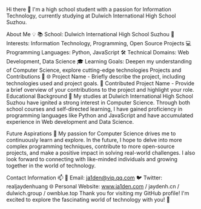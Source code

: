 Hi there 👋
I'm a high school student with a passion for Information Technology, currently studying at Dulwich International High School Suzhou.

About Me 💡
📚 School: Dulwich International High School Suzhou
🌱 Interests: Information Technology, Programming, Open Source Projects
💻 Programming Languages: Python, JavaScript
🛠️ Technical Domains: Web Development, Data Science
🎓 Learning Goals: Deepen my understanding of Computer Science, explore cutting-edge technologies
Projects and Contributions 🚀
🌐 Project Name - Briefly describe the project, including technologies used and project goals.
🎯 Contributed Project Name - Provide a brief overview of your contributions to the project and highlight your role.
Educational Background 📖
My studies at Dulwich International High School Suzhou have ignited a strong interest in Computer Science. Through both school courses and self-directed learning, I have gained proficiency in programming languages like Python and JavaScript and have accumulated experience in Web development and Data Science.

Future Aspirations 🌟
My passion for Computer Science drives me to continuously learn and explore. In the future, I hope to delve into more complex programming techniques, contribute to more open-source projects, and make a positive impact in solving real-world challenges. I also look forward to connecting with like-minded individuals and growing together in the world of technology.

Contact Information 📫
📧 Email: ja1den@vip.qq.com
🐦 Twitter: realjaydenhuang
🌐 Personal Website: www.ja1den.com / jaydenh.cn / dulwich.group / ownblue.top
Thank you for visiting my GitHub profile! I'm excited to explore the fascinating world of technology with you! 🚀




